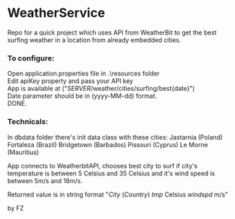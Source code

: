 # WeatherService
Repo for a quick project which uses API from WeatherBit 
to get the best surfing weather in a location from already embedded cities.

### To configure:

Open application.properties file in .\resources folder  
Edit apiKey property and pass your API key  
App is available at ("*SERVER*/weather/cities/surfing/best{date}")  
Date parameter should be in (yyyy-MM-dd) format.  
DONE.

### Technicals:
In dbdata folder there's init data class with these cities:
Jastarnia (Poland)
Fortaleza (Brazil)
Bridgetown (Barbados)
Pissouri (Cyprus)
Le Morne (Mauritius)

App connects to WeatherbitAPI, chooses best city to surf if city's temperature is between 5 Celsius and 35 Celsius
and it's wind speed is between 5m/s and 18m/s.  


Returned value is in string format "*City* (*Country*) *tmp* Celsius *windspd* m/s"  



by FZ
